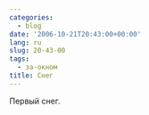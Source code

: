 ```yaml
---
categories:
  - blog
date: '2006-10-21T20:43:00+00:00'
lang: ru
slug: 20-43-00
tags:
  - за-окном
title: Снег
---
```




Первый снег.